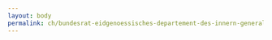 ```yaml
---
layout: body
permalink: ch/bundesrat-eidgenoessisches-departement-des-innern-generalsekretariat-generalsekretariat-edi-personal-job-center-edi/
---
```


